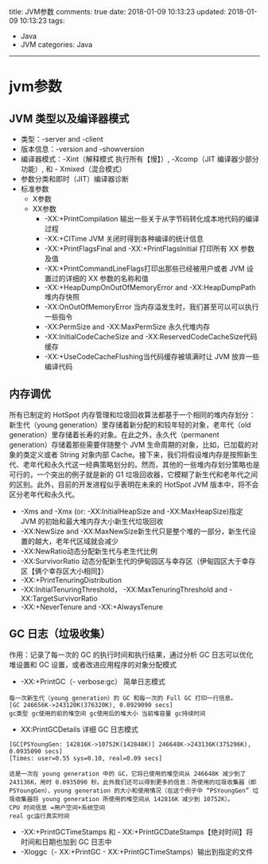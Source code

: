 title: JVM参数
comments: true
date: 2018-01-09 10:13:23
updated: 2018-01-09 10:13:23
tags:
  - Java
  - JVM
categories: Java
---
# jvm参数
## JVM 类型以及编译器模式
- 类型：-server and -client
- 版本信息：-version and -showversion
- 编译器模式：-Xint（解释模式 执行所有【慢】）, -Xcomp（JIT 编译器少部分功能）, 和 -	Xmixed（混合模式）
- 参数分类和即时（JIT）编译器诊断
- 标准参数
    - X参数
    - XX参数
        - -XX:+PrintCompilation 输出一些关于从字节码转化成本地代码的编译过程
        - -XX:+CITime JVM 关闭时得到各种编译的统计信息
        - -XX:+PrintFlagsFinal and -XX:+PrintFlagsInitial 打印所有 XX 参数及值
        - -XX:+PrintCommandLineFlags打印出那些已经被用户或者 JVM 设置过的详细的 XX 参数的名称和值 
        - -XX:+HeapDumpOnOutOfMemoryError and -XX:HeapDumpPath 堆内存快照
        - -XX:OnOutOfMemoryError 当内存溢发生时，我们甚至可以可以执行一些指令
        - -XX:PermSize and -XX:MaxPermSize 永久代堆内存
        - -XX:InitialCodeCacheSize and -XX:ReservedCodeCacheSize代码缓存
        - -XX:+UseCodeCacheFlushing当代码缓存被填满时让 JVM 放弃一些编译代码
## 内存调优
所有已制定的 HotSpot 内存管理和垃圾回收算法都基于一个相同的堆内存划分：新生代（young generation）里存储着新分配的和较年轻的对象，老年代（old generation）里存储着长寿的对象。在此之外，永久代（permanent generation）存储着那些需要伴随整个 JVM 生命周期的对象，比如，已加载的对象的类定义或者 String 对象内部 Cache。接下来，我们将假设堆内存是按照新生代、老年代和永久代这一经典策略划分的。然而，其他的一些堆内存划分策略也是可行的，一个突出的例子就是新的 G1 垃圾回收器，它模糊了新生代和老年代之间的区别。此外，目前的开发进程似乎表明在未来的 HotSpot JVM 版本中，将不会区分老年代和永久代。
- -Xms and -Xmx (or: -XX:InitialHeapSize and -XX:MaxHeapSize)指定 JVM 的初始和最大堆内存大小新生代垃圾回收
- -XX:NewSize and -XX:MaxNewSize新生代只是整个堆的一部分，新生代设置的越大，老年代区域就会减少
- -XX:NewRatio动态分配新生代与老生代比例
- -XX:SurvivorRatio 动态分配新生代的伊甸园区与幸存区（伊甸园区大于幸存区【俩个幸存区大小相同】）
- -XX:+PrintTenuringDistribution
- -XX:InitialTenuringThreshold， -XX:MaxTenuringThreshold and -XX:TargetSurvivorRatio
- -XX:+NeverTenure and -XX:+AlwaysTenure
 
## GC 日志（垃圾收集）
作用：记录了每一次的 GC 的执行时间和执行结果，通过分析 GC 日志可以优化堆设置和 GC 设置，或者改进应用程序的对象分配模式
- -XX:+PrintGC（- verbose:gc） 简单日志模式
```
每一次新生代（young generation）的 GC 和每一次的 Full GC 打印一行信息。
[GC 246656K->243120K(376320K), 0.0929090 secs]
gc类型 gc使用的前的堆空间 gc使用后的堆大小 当前堆容量 gc持续时间
```
- XX:PrintGCDetails 详细 GC 日志模式
```
[GC[PSYoungGen: 142816K->10752K(142848K)] 246648K->243136K(375296K), 0.0935090 secs]
[Times: user=0.55 sys=0.10, real=0.09 secs]

这是一次在 young generation 中的 GC，它将已使用的堆空间从 246648K 减少到了 243136K，用时 0.0935090 秒。此外我们还可以得到更多的信息：所使用的垃圾收集器（即 PSYoungGen）、young generation 的大小和使用情况（在这个例子中 “PSYoungGen” 垃圾收集器将 young generation 所使用的堆空间从 142816K 减少到 10752K）。
CPU 时间信息 =用户空间+系统空间
real gc运行真实时间
```
- -XX:+PrintGCTimeStamps 和 - XX:+PrintGCDateStamps【绝对时间】将时间和日期也加到 GC 日志中
- -Xloggc（- XX:+PrintGC - XX:+PrintGCTimeStamps）输出到指定的文件